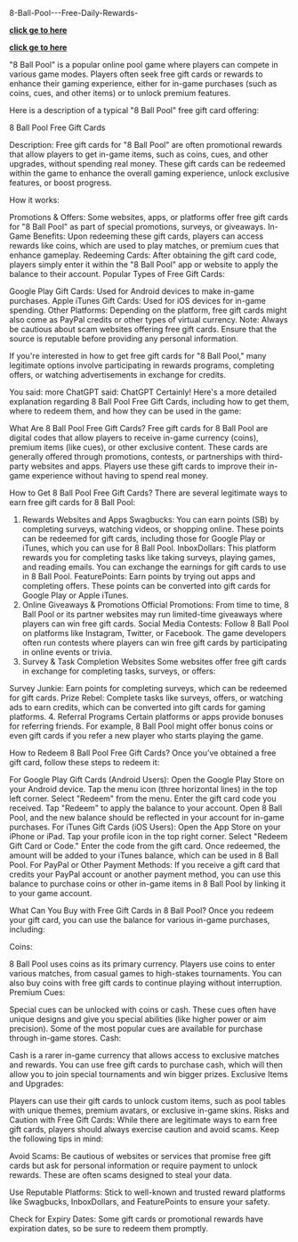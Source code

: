 8-Ball-Pool---Free-Daily-Rewards-

**[click ge to here](https://shorturl.at/lR0n5)**

**[click ge to here](https://shorturl.at/lR0n5)**

"8 Ball Pool" is a popular online pool game where players can compete in various game modes. Players often seek free gift cards or rewards to enhance their gaming experience, either for in-game purchases (such as coins, cues, and other items) or to unlock premium features.

Here is a description of a typical "8 Ball Pool" free gift card offering:

8 Ball Pool Free Gift Cards

Description:
Free gift cards for "8 Ball Pool" are often promotional rewards that allow players to get in-game items, such as coins, cues, and other upgrades, without spending real money. These gift cards can be redeemed within the game to enhance the overall gaming experience, unlock exclusive features, or boost progress.

How it works:

Promotions & Offers: Some websites, apps, or platforms offer free gift cards for "8 Ball Pool" as part of special promotions, surveys, or giveaways.
In-Game Benefits: Upon redeeming these gift cards, players can access rewards like coins, which are used to play matches, or premium cues that enhance gameplay.
Redeeming Cards: After obtaining the gift card code, players simply enter it within the "8 Ball Pool" app or website to apply the balance to their account.
Popular Types of Free Gift Cards:

Google Play Gift Cards: Used for Android devices to make in-game purchases.
Apple iTunes Gift Cards: Used for iOS devices for in-game spending.
Other Platforms: Depending on the platform, free gift cards might also come as PayPal credits or other types of virtual currency.
Note: Always be cautious about scam websites offering free gift cards. Ensure that the source is reputable before providing any personal information.

If you're interested in how to get free gift cards for "8 Ball Pool," many legitimate options involve participating in rewards programs, completing offers, or watching advertisements in exchange for credits.


You said:
more
ChatGPT said:
ChatGPT
Certainly! Here's a more detailed explanation regarding 8 Ball Pool Free Gift Cards, including how to get them, where to redeem them, and how they can be used in the game:

What Are 8 Ball Pool Free Gift Cards?
Free gift cards for 8 Ball Pool are digital codes that allow players to receive in-game currency (coins), premium items (like cues), or other exclusive content. These cards are generally offered through promotions, contests, or partnerships with third-party websites and apps. Players use these gift cards to improve their in-game experience without having to spend real money.

How to Get 8 Ball Pool Free Gift Cards?
There are several legitimate ways to earn free gift cards for 8 Ball Pool:

1. Rewards Websites and Apps
Swagbucks: You can earn points (SB) by completing surveys, watching videos, or shopping online. These points can be redeemed for gift cards, including those for Google Play or iTunes, which you can use for 8 Ball Pool.
InboxDollars: This platform rewards you for completing tasks like taking surveys, playing games, and reading emails. You can exchange the earnings for gift cards to use in 8 Ball Pool.
FeaturePoints: Earn points by trying out apps and completing offers. These points can be converted into gift cards for Google Play or Apple iTunes.
2. Online Giveaways & Promotions
Official Promotions: From time to time, 8 Ball Pool or its partner websites may run limited-time giveaways where players can win free gift cards.
Social Media Contests: Follow 8 Ball Pool on platforms like Instagram, Twitter, or Facebook. The game developers often run contests where players can win free gift cards by participating in online events or trivia.
3. Survey & Task Completion Websites
Some websites offer free gift cards in exchange for completing tasks, surveys, or offers:

Survey Junkie: Earn points for completing surveys, which can be redeemed for gift cards.
Prize Rebel: Complete tasks like surveys, offers, or watching ads to earn credits, which can be converted into gift cards for gaming platforms.
4. Referral Programs
Certain platforms or apps provide bonuses for referring friends. For example, 8 Ball Pool might offer bonus coins or even gift cards if you refer a new player who starts playing the game.

How to Redeem 8 Ball Pool Free Gift Cards?
Once you’ve obtained a free gift card, follow these steps to redeem it:

For Google Play Gift Cards (Android Users):
Open the Google Play Store on your Android device.
Tap the menu icon (three horizontal lines) in the top left corner.
Select "Redeem" from the menu.
Enter the gift card code you received.
Tap "Redeem" to apply the balance to your account.
Open 8 Ball Pool, and the new balance should be reflected in your account for in-game purchases.
For iTunes Gift Cards (iOS Users):
Open the App Store on your iPhone or iPad.
Tap your profile icon in the top right corner.
Select "Redeem Gift Card or Code."
Enter the code from the gift card.
Once redeemed, the amount will be added to your iTunes balance, which can be used in 8 Ball Pool.
For PayPal or Other Payment Methods:
If you receive a gift card that credits your PayPal account or another payment method, you can use this balance to purchase coins or other in-game items in 8 Ball Pool by linking it to your game account.

What Can You Buy with Free Gift Cards in 8 Ball Pool?
Once you redeem your gift card, you can use the balance for various in-game purchases, including:

Coins:

8 Ball Pool uses coins as its primary currency. Players use coins to enter various matches, from casual games to high-stakes tournaments. You can also buy coins with free gift cards to continue playing without interruption.
Premium Cues:

Special cues can be unlocked with coins or cash. These cues often have unique designs and give you special abilities (like higher power or aim precision). Some of the most popular cues are available for purchase through in-game stores.
Cash:

Cash is a rarer in-game currency that allows access to exclusive matches and rewards. You can use free gift cards to purchase cash, which will then allow you to join special tournaments and win bigger prizes.
Exclusive Items and Upgrades:

Players can use their gift cards to unlock custom items, such as pool tables with unique themes, premium avatars, or exclusive in-game skins.
Risks and Caution with Free Gift Cards:
While there are legitimate ways to earn free gift cards, players should always exercise caution and avoid scams. Keep the following tips in mind:

Avoid Scams: Be cautious of websites or services that promise free gift cards but ask for personal information or require payment to unlock rewards. These are often scams designed to steal your data.

Use Reputable Platforms: Stick to well-known and trusted reward platforms like Swagbucks, InboxDollars, and FeaturePoints to ensure your safety.

Check for Expiry Dates: Some gift cards or promotional rewards have expiration dates, so be sure to redeem them promptly.

